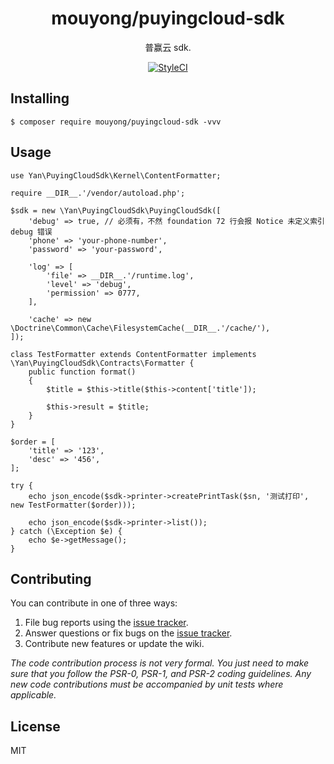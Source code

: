 <h1 align="center"> mouyong/puyingcloud-sdk </h1>

<p align="center"> 普赢云 sdk.</p>

<p align="center">
<a href="https://github.styleci.io/repos/199642318"><img src="https://github.styleci.io/repos/199642318/shield?branch=master" alt="StyleCI"></a>
</p>

## Installing

```shell
$ composer require mouyong/puyingcloud-sdk -vvv
```

## Usage

```
use Yan\PuyingCloudSdk\Kernel\ContentFormatter;

require __DIR__.'/vendor/autoload.php';

$sdk = new \Yan\PuyingCloudSdk\PuyingCloudSdk([
    'debug' => true, // 必须有，不然 foundation 72 行会报 Notice 未定义索引 debug 错误
    'phone' => 'your-phone-number',
    'password' => 'your-password',

    'log' => [
        'file' => __DIR__.'/runtime.log',
        'level' => 'debug',
        'permission' => 0777,
    ],

    'cache' => new \Doctrine\Common\Cache\FilesystemCache(__DIR__.'/cache/'),
]);

class TestFormatter extends ContentFormatter implements \Yan\PuyingCloudSdk\Contracts\Formatter {
    public function format()
    {
        $title = $this->title($this->content['title']);

        $this->result = $title;
    }
}

$order = [
    'title' => '123',
    'desc' => '456',
];

try {
    echo json_encode($sdk->printer->createPrintTask($sn, '测试打印', new TestFormatter($order)));
    
    echo json_encode($sdk->printer->list());
} catch (\Exception $e) {
    echo $e->getMessage();
}

```

## Contributing

You can contribute in one of three ways:

1. File bug reports using the [issue tracker](https://github.com/yan/ong/puyingcloud-sdk/issues).
2. Answer questions or fix bugs on the [issue tracker](https://github.com/yan/ong/puyingcloud-sdk/issues).
3. Contribute new features or update the wiki.

_The code contribution process is not very formal. You just need to make sure that you follow the PSR-0, PSR-1, and PSR-2 coding guidelines. Any new code contributions must be accompanied by unit tests where applicable._

## License

MIT